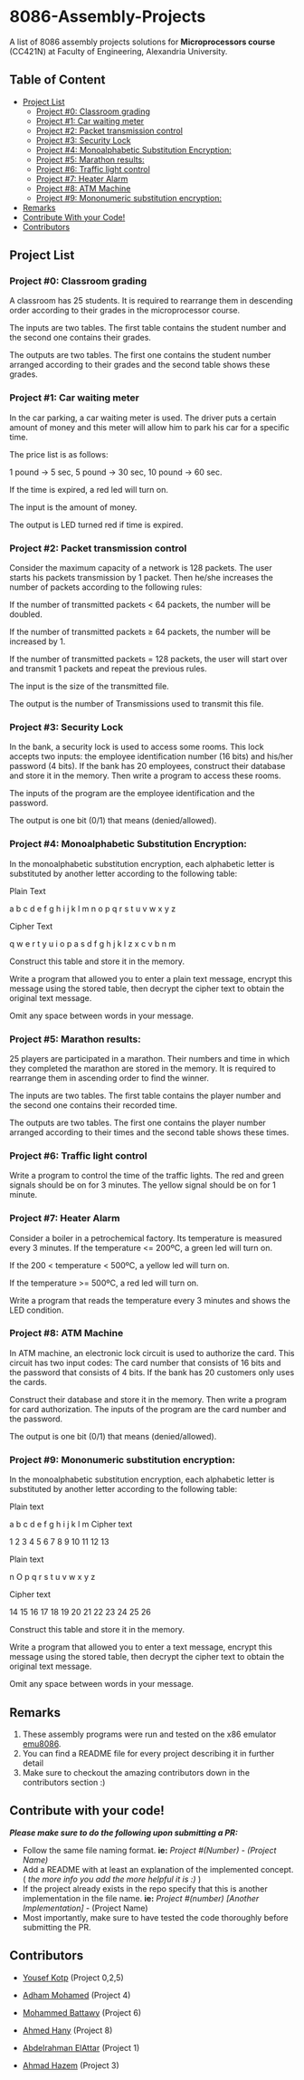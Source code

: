 # 8086-Assembly-Projects
A list of 8086 assembly projects solutions for **Microprocessors course** (CC421N) at Faculty of Engineering, Alexandria University.
## Table of Content
- [Project List](#project-list)
  + [Project #0: Classroom grading](#project-0-classroom-grading)
  + [Project #1: Car waiting meter](#project-1-car-waiting-meter)
  + [Project #2: Packet transmission control](#project-2-packet-transmission-control)
  + [Project #3: Security Lock](#project-3-security-lock)
  + [Project #4: Monoalphabetic Substitution Encryption:](#project-4-monoalphabetic-substitution-encryption)
  + [Project #5: Marathon results:](#project-5-marathon-results)
  + [Project #6: Traffic light control](#project-6-traffic-light-control)
  + [Project #7: Heater Alarm](#project-7-heater-alarm)
  + [Project #8: ATM Machine](#project-8-atm-machine)
  + [Project #9: Mononumeric substitution encryption:](#project-9-mononumeric-substitution-encryption)
- [Remarks](#remarks)
- [Contribute With your Code!](#contribute-with-your-code)
- [Contributors](#contributors)


## Project List

### Project #0: Classroom grading
A classroom has 25 students. It is required to rearrange them in descending order according
to their grades in the microprocessor course.

The inputs are two tables. The first table contains the student number and the second one
contains their grades.

The outputs are two tables. The first one contains the student number arranged according to
their grades and the second table shows these grades.

### Project #1: Car waiting meter
In the car parking, a car waiting meter is used. The driver puts a certain amount of money and
this meter will allow him to park his car for a specific time.

The price list is as follows:

1 pound → 5 sec, 5 pound → 30 sec, 10 pound → 60 sec.

If the time is expired, a red led will turn on.

The input is the amount of money.

The output is LED turned red if time is expired.
### Project #2: Packet transmission control
Consider the maximum capacity of a network is 128 packets. The user starts his packets
transmission by 1 packet. Then he/she increases the number of packets according to the
following rules:

If the number of transmitted packets < 64 packets, the number will be doubled.

If the number of transmitted packets ≥ 64 packets, the number will be increased by 1.

If the number of transmitted packets = 128 packets, the user will start over and transmit 1
packets and repeat the previous rules.

The input is the size of the transmitted file.

The output is the number of Transmissions used to transmit this file.
### Project #3: Security Lock
In the bank, a security lock is used to access some rooms. This lock accepts two inputs: the
employee identification number (16 bits) and his/her password (4 bits). If the bank has 20
employees, construct their database and store it in the memory. Then write a program to
access these rooms.

The inputs of the program are the employee identification and the password.

The output is one bit (0/1) that means (denied/allowed).

### Project #4: Monoalphabetic Substitution Encryption:
In the monoalphabetic substitution encryption, each alphabetic letter is substituted by another
letter according to the following table:

Plain Text

a b c d e f g h i j k l m n o p q r s t u v w x y z

Cipher Text

q w e r t y u i o p a s d f g h j k l z x c v b n m

Construct this table and store it in the memory.

Write a program that allowed you to enter a plain text message, encrypt this message using
the stored table, then decrypt the cipher text to obtain the original text message.

Omit any space between words in your message.

### Project #5: Marathon results:
25 players are participated in a marathon. Their numbers and time in which they completed
the marathon are stored in the memory. It is required to rearrange them in ascending order to
find the winner.

The inputs are two tables. The first table contains the player number and the second one
contains their recorded time.

The outputs are two tables. The first one contains the player number arranged according to
their times and the second table shows these times.

### Project #6: Traffic light control
Write a program to control the time of the traffic lights. The red and green signals should be
on for 3 minutes. The yellow signal should be on for 1 minute. 
### Project #7: Heater Alarm
Consider a boiler in a petrochemical factory. Its temperature is measured every 3 minutes.
If the temperature <= 200ºC, a green led will turn on.

If the 200 < temperature < 500ºC, a yellow led will turn on.

If the temperature >= 500ºC, a red led will turn on.

Write a program that reads the temperature every 3 minutes and shows the LED condition.
### Project #8: ATM Machine
In ATM machine, an electronic lock circuit is used to authorize the card. This circuit has two
input codes: The card number that consists of 16 bits and the password that consists of 4 bits.
If the bank has 20 customers only uses the cards. 

Construct their database and store it in the memory. Then write a program for card authorization.
The inputs of the program are the card number and the password.

The output is one bit (0/1) that means (denied/allowed).
### Project #9: Mononumeric substitution encryption:
In the monoalphabetic substitution encryption, each alphabetic letter is substituted by another
letter according to the following table:

Plain text

a b c d e f g h i j k l m
Cipher text

1 2 3 4 5 6 7 8 9 10 11 12 13

Plain text

n O p q r s t u v w x y z

Cipher text

14 15 16 17 18 19 20 21 22 23 24 25 26

Construct this table and store it in the memory.

Write a program that allowed you to enter a text message, encrypt this message using the
stored table, then decrypt the cipher text to obtain the original text message.

Omit any space between words in your message.

## Remarks
1. These assembly programs were run and tested on the x86 emulator [emu8086](https://emu8086.en.lo4d.com/windows#:~:text=Tutorial....-,Emu8086%20is%20a%20Microprocessor%20Emulator%20with%20an%20integrated%208086%20Assembler,memory%20and%20input%2Foutput%20devices.).
2. You can find a README file for every project describing it in further detail
3. Make sure to checkout the amazing contributors down in the contributors section :)


## Contribute with your code!
***Please make sure to do the following upon submitting a PR:***
   - Follow the same file naming format. **ie:** _Project #(Number) - (Project Name)_
   - Add a README with at least an explanation of the implemented concept. ( _the more info you add the more helpful it is :)_ )
   - If the project already exists in the repo specify that this is another implementation in the file  name. **ie:** _Project #(number) [Another Implementation]_ - (Project Name)
   - Most importantly, make sure to have tested the code thoroughly before submitting the PR.

## Contributors
* [Yousef Kotp](https://github.com/yousefkotp) (Project 0,2,5)

* [Adham Mohamed](https://github.com/adhammohamed1) (Project 4)

* [Mohammed Battawy](https://github.com/MohamedBattawy) (Project 6)

* [Ahmed Hany](https://github.com/ahmedhany2001) (Project 8)

* [Abdelrahman ElAttar](https://github.com/abdelrahmanelattarr/) (Project 1)

* [Ahmad Hazem](https://github.com/AhmadHazem) (Project 3)
